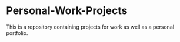 # Personal-Work-Projects
This is a repository containing projects for work as well as a personal portfolio.
